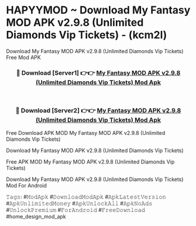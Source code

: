# HAPYYMOD ~ Download My Fantasy MOD APK v2.9.8 (Unlimited Diamonds Vip Tickets) - (kcm2l)
Download My Fantasy MOD APK v2.9.8 (Unlimited Diamonds Vip Tickets) Free Mod APK

<div align="center">
<h3>🔴 Download [Server1] 👉👉 <a href="https://apk-comot.site?title=My_Fantasy_MOD_APK_v2.9.8_(Unlimited_Diamonds_Vip_Tickets)">My Fantasy MOD APK v2.9.8 (Unlimited Diamonds Vip Tickets) Mod Apk</a></h3><br>

<h3>🔴 Download [Server2] 👉👉 <a href="https://apk-comot.site?title=My_Fantasy_MOD_APK_v2.9.8_(Unlimited_Diamonds_Vip_Tickets)">My Fantasy MOD APK v2.9.8 (Unlimited Diamonds Vip Tickets) Mod Apk</a></h3>
</div>


Free Download APK MOD My Fantasy MOD APK v2.9.8 (Unlimited Diamonds Vip Tickets)

Download My Fantasy MOD APK v2.9.8 (Unlimited Diamonds Vip Tickets) 

Free APK MOD My Fantasy MOD APK v2.9.8 (Unlimited Diamonds Vip Tickets) 

Download My Fantasy MOD APK v2.9.8 (Unlimited Diamonds Vip Tickets) Mod For Android

𝚃𝚊𝚐𝚜: #𝙼𝚘𝚍𝙰𝚙𝚔 #𝙳𝚘𝚠𝚗𝚕𝚘𝚊𝚍𝙼𝚘𝚍𝙰𝚙𝚔 #𝙰𝚙𝚔𝙻𝚊𝚝𝚎𝚜𝚝𝚅𝚎𝚛𝚜𝚒𝚘𝚗 #𝙰𝚙𝚔𝚄𝚗𝚕𝚒𝚖𝚒𝚝𝚎𝚍𝙼𝚘𝚗𝚎𝚢 #𝙰𝚙𝚔𝚄𝚗𝚕𝚘𝚌𝚔𝙰𝚕𝚕 #𝙰𝚙𝚔𝙽𝚘𝙰𝚍𝚜 #𝚄𝚗𝚕𝚘𝚌𝚔𝙿𝚛𝚎𝚖𝚒𝚞𝚖 #𝙵𝚘𝚛𝙰𝚗𝚍𝚛𝚘𝚒𝚍 #𝙵𝚛𝚎𝚎𝙳𝚘𝚠𝚗𝚕𝚘𝚊𝚍 #home_design_mod_apk
